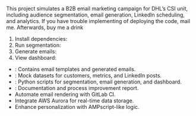 This project simulates a B2B email marketing campaign for DHL’s CSI unit, including audience segmentation, email generation, LinkedIn scheduling, and analytics.  If you have trouble implementing of deploying the code, mail me. Afterwards, buy me a drink
1. Install dependencies:
2. Run segmentation:
3. Generate emails:
4. View dashboard:
- : Contains email templates and generated emails.
- : Mock datasets for customers, metrics, and LinkedIn posts.
- : Python scripts for segmentation, email generation, and dashboard.
- : Documentation and process improvement report.
- Automate email rendering with GitLab CI.
- Integrate AWS Aurora for real-time data storage.
- Enhance personalization with AMPscript-like logic.

